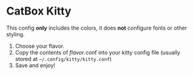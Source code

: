 # CatBox Kitty

This config **only** includes the colors, it does **not** configure fonts or other styling.

1. Choose your flavor.
2. Copy the contents of _flavor_.conf into your kitty config file (usually stored at `~/.config/kitty/kitty.conf`)
3. Save and enjoy!
